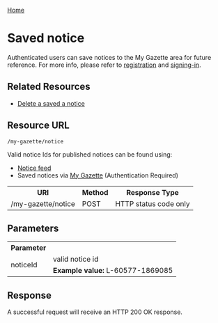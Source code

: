 [Home](../home.md)
# Saved notice #

Authenticated users can save notices to the My Gazette area for future reference. For more info, please refer to [registration](../authentication/registration.md) and [signing-in](../authentication/sign-in.md).

## Related Resources ##

- [Delete a saved a notice](delete-saved-notice.md)

## Resource URL ##

`/my-gazette/notice`

Valid notice Ids for published notices can be found using:

- [Notice feed](notice-feed.md)
- Saved notices via [My Gazette](../mygazette/mygazette.md) (Authentication Required)

<table>
<tr>
<th>URI</th>
<th>Method</th>
<th>Response Type</th>
</tr>
<tr>
<td>/my-gazette/notice</td>
<td>POST</td>
<td>HTTP status code only</td>
</tr>
</table>

## Parameters ##
<table>
<tr>
<th>Parameter</th>
<th></th>
</tr>
<tr>
<td rowspan=2>noticeId</td>
<td>valid notice id</td>
</tr>
<tr>
<td><b>Example value:</b> L-60577-1869085</td>
</tr>
</table>
	
## Response

A successful request will receive an HTTP 200 OK response.